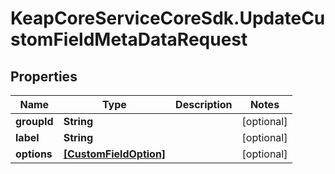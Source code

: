 # KeapCoreServiceCoreSdk.UpdateCustomFieldMetaDataRequest

## Properties

Name | Type | Description | Notes
------------ | ------------- | ------------- | -------------
**groupId** | **String** |  | [optional] 
**label** | **String** |  | [optional] 
**options** | [**[CustomFieldOption]**](CustomFieldOption.md) |  | [optional] 


